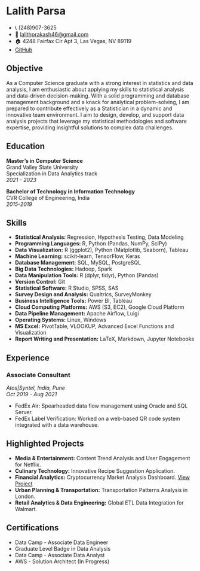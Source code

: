 # Lalith Parsa

- 📞 (248)907-3625
- 📧 lalithprakash46@gmail.com
- 🏠 4248 Fairfax Cir Apt 3, Las Vegas, NV 89119
- [GitHub](https://github.com/LkP23)

## Objective
As a Computer Science graduate with a strong interest in statistics and data analysis, I am enthusiastic about applying my skills to statistical analysis and data-driven decision-making. With a solid programming and database management background and a knack for analytical problem-solving, I am prepared to contribute effectively as a Statistician in a dynamic and innovative team environment. I aim to design, develop, and support data analysis projects that leverage my statistical methodologies and software expertise, providing insightful solutions to complex data challenges.

## Education
**Master’s in Computer Science**  
Grand Valley State University  
Specialization in Data Analytics track  
_2021 - 2023_

**Bachelor of Technology in Information Technology**  
CVR College of Engineering, India  
_2015-2019_

## Skills
- **Statistical Analysis:** Regression, Hypothesis Testing, Data Modeling
- **Programming Languages:** R, Python (Pandas, NumPy, SciPy)
- **Data Visualization:** R (ggplot2), Python (Matplotlib, Seaborn), Tableau
- **Machine Learning:** scikit-learn, TensorFlow, Keras
- **Database Management:** SQL, MySQL, PostgreSQL
- **Big Data Technologies:** Hadoop, Spark
- **Data Manipulation Tools:** R (dplyr, tidyr), Python (Pandas)
- **Version Control:** Git
- **Statistical Software:** R Studio, SPSS, SAS
- **Survey Design and Analysis:** Qualtrics, SurveyMonkey
- **Business Intelligence Tools:** Power BI, Tableau
- **Cloud Computing Platforms:** AWS (S3, EC2), Google Cloud Platform
- **Data Pipeline Management:** Apache Airflow, Luigi
- **Operating Systems:** Linux, Windows
- **MS Excel:** PivotTable, VLOOKUP, Advanced Excel Functions and Visualization
- **Report Writing and Presentation:** LaTeX, Markdown, Jupyter Notebooks

## Experience
### Associate Consultant
_Atos|Syntel, India, Pune_  
_Oct 2019 - Aug 2021_
- FedEx Air: Spearheaded data flow management using Oracle and SQL Server.
- FedEx Label Verification: Worked on a web-based QR code system integrated with a data warehouse.

## Highlighted Projects
- **Media & Entertainment:** Content Trend Analysis and User Engagement for Netflix.
- **Culinary Technology:** Innovative Recipe Suggestion Application.
- **Financial Analytics:** Cryptocurrency Market Analysis Dashboard. [View Project](https://rpubs.com/Parsal05)
- **Urban Planning & Transportation:** Transportation Patterns Analysis in London.
- **Retail Analytics & Data Engineering:** Global ETL Data Integration for Walmart.

## Certifications
- Data Camp - Associate Data Engineer
- Graduate Level Badge in Data Analysis
- Data Camp - Associate Data Analyst
- AWS - Solution Architect (In Progress)
